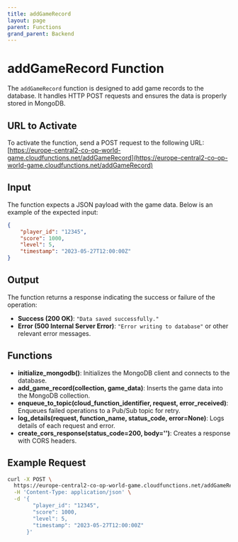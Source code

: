 ```yaml
---
title: addGameRecord
layout: page
parent: Functions
grand_parent: Backend
---
```


# addGameRecord Function

The `addGameRecord` function is designed to add game records to the database. It handles HTTP POST requests and ensures the data is properly stored in MongoDB.

## URL to Activate

To activate the function, send a POST request to the following URL:
[https://europe-central2-co-op-world-game.cloudfunctions.net/addGameRecord](https://europe-central2-co-op-world-game.cloudfunctions.net/addGameRecord)

## Input

The function expects a JSON payload with the game data. Below is an example of the expected input:

```json
{
    "player_id": "12345",
    "score": 1000,
    "level": 5,
    "timestamp": "2023-05-27T12:00:00Z"
}
```

## Output

The function returns a response indicating the success or failure of the operation:

- **Success (200 OK)**: `"Data saved successfully."`
- **Error (500 Internal Server Error)**: `"Error writing to database"` or other relevant error messages.

## Functions

- **initialize_mongodb()**: Initializes the MongoDB client and connects to the database.
- **add_game_record(collection, game_data)**: Inserts the game data into the MongoDB collection.
- **enqueue_to_topic(cloud_function_identifier, request, error_received)**: Enqueues failed operations to a Pub/Sub topic for retry.
- **log_details(request, function_name, status_code, error=None)**: Logs details of each request and error.
- **create_cors_response(status_code=200, body='')**: Creates a response with CORS headers.

## Example Request

```bash
curl -X POST \
  https://europe-central2-co-op-world-game.cloudfunctions.net/addGameRecord \
  -H 'Content-Type: application/json' \
  -d '{
        "player_id": "12345",
        "score": 1000,
        "level": 5,
        "timestamp": "2023-05-27T12:00:00Z"
      }'
```